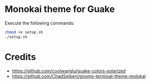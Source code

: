 Monokai theme for Guake
=======================

Execute the following commands:

``` bash
chmod +x setup.sh
./setup.sh
```

Credits
=======
- https://github.com/coolwanglu/guake-colors-solarized
- https://github.com/ChadSeibert/gnome-terminal-theme-molokai